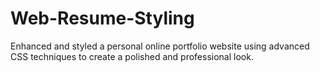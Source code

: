 # Web-Resume-Styling
Enhanced and styled a personal online portfolio website using advanced CSS techniques to create a polished and professional look.
